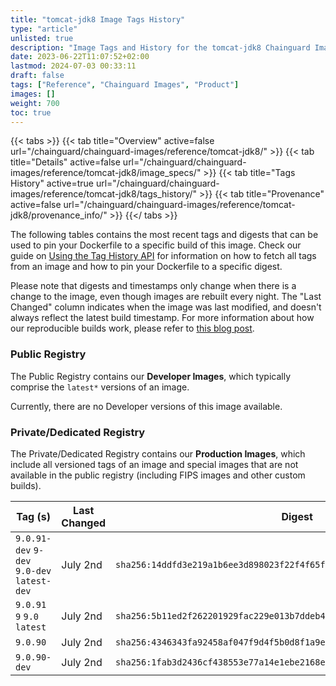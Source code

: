 ```yaml
---
title: "tomcat-jdk8 Image Tags History"
type: "article"
unlisted: true
description: "Image Tags and History for the tomcat-jdk8 Chainguard Image"
date: 2023-06-22T11:07:52+02:00
lastmod: 2024-07-03 00:33:11
draft: false
tags: ["Reference", "Chainguard Images", "Product"]
images: []
weight: 700
toc: true
---
```


{{< tabs >}}
{{< tab title="Overview" active=false url="/chainguard/chainguard-images/reference/tomcat-jdk8/" >}}
{{< tab title="Details" active=false url="/chainguard/chainguard-images/reference/tomcat-jdk8/image_specs/" >}}
{{< tab title="Tags History" active=true url="/chainguard/chainguard-images/reference/tomcat-jdk8/tags_history/" >}}
{{< tab title="Provenance" active=false url="/chainguard/chainguard-images/reference/tomcat-jdk8/provenance_info/" >}}
{{</ tabs >}}

The following tables contains the most recent tags and digests that can be used to pin your Dockerfile to a specific build of this image. Check our guide on [Using the Tag History API](/chainguard/chainguard-images/using-the-tag-history-api/) for information on how to fetch all tags from an image and how to pin your Dockerfile to a specific digest.

Please note that digests and timestamps only change when there is a change to the image, even though images are rebuilt every night. The "Last Changed" column indicates when the image was last modified, and doesn't always reflect the latest build timestamp. For more information about how our reproducible builds work, please refer to [this blog post](https://www.chainguard.dev/unchained/reproducing-chainguards-reproducible-image-builds).

### Public Registry
The Public Registry contains our **Developer Images**, which typically comprise the `latest*` versions of an image.

Currently, there are no Developer versions of this image available.

### Private/Dedicated Registry
The Private/Dedicated Registry contains our **Production Images**, which include all versioned tags of an image and special images that are not available in the public registry (including FIPS images and other custom builds).

| Tag (s)                                      | Last Changed | Digest                                                                    |
|----------------------------------------------|--------------|---------------------------------------------------------------------------|
|  `9.0.91-dev` `9-dev` `9.0-dev` `latest-dev` | July 2nd     | `sha256:14ddfd3e219a1b6ee3d898023f22f4f65f2b4345fd70e595501f78acb2c4dfce` |
|  `9.0.91` `9` `9.0` `latest`                 | July 2nd     | `sha256:5b11ed2f262201929fac229e013b7ddeb41cfc087e65b6007801cb0cd30f65cd` |
|  `9.0.90`                                    | July 2nd     | `sha256:4346343fa92458af047f9d4f5b0d8f1a9e316368b0c4c2298062f1486f6e5573` |
|  `9.0.90-dev`                                | July 2nd     | `sha256:1fab3d2436cf438553e77a14e1ebe2168e36f946d8aef26bd7f792482bf390c7` |

